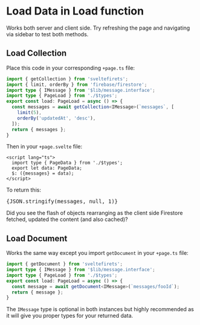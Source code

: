 <script lang="ts">
  import type { PageData } from './$types';
  export let data: PageData;
  $: ({messages} = data);
</script>

<!-- prettier-ignore -->
# Load Data in Load function

Works both server and client side. Try refreshing the page and navigating via sidebar to test both methods.

## Load Collection

Place this code in your corresponding `+page.ts` file:

```ts
import { getCollection } from 'sveltefirets';
import { limit, orderBy } from 'firebase/firestore';
import type { IMessage } from '$lib/message.interface';
import type { PageLoad } from './$types';
export const load: PageLoad = async () => {
  const messages = await getCollection<IMessage>(`messages`, [
    limit(5),
    orderBy('updatedAt', 'desc'),
  ]);
  return { messages };
}
```

Then in your `+page.svelte` file:

```svelte
<script lang="ts">
  import type { PageData } from './$types';
  export let data: PageData;
  $: ({messages} = data);
</script>
```

To return this:

<pre>{JSON.stringify(messages, null, 1)}</pre>

Did you see the flash of objects rearranging as the client side Firestore fetched, updated the content (and also cached)?

## Load Document

Works the same way except you import `getDocument` in your `+page.ts` file:

```ts
import { getDocument } from 'sveltefirets';
import type { IMessage } from '$lib/message.interface';
import type { PageLoad } from './$types';
export const load: PageLoad = async () => {
  const message = await getDocument<IMessage>(`messages/fooId`);
  return { message };
}
```

The `IMessage` type is optional in both instances but highly recommended as it will give you proper types for your returned data.
